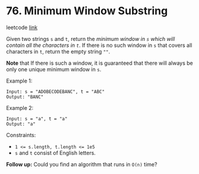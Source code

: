 # 76. Minimum Window Substring

leetcode [link][problem]

Given two strings `s` and `t`, return the *minimum window in `s` which will contain all the characters in `t`*. If there is no such window in `s` that covers all characters in `t`, return the empty string `""`.

**Note** that If there is such a window, it is guaranteed that there will always be only one unique minimum window in `s`.

Example 1:

```
Input: s = "ADOBECODEBANC", t = "ABC"
Output: "BANC"
```

Example 2:

```
Input: s = "a", t = "a"
Output: "a"
```

Constraints:

* `1 <= s.length, t.length <= 1e5`
* `s` and `t` consist of English letters.

**Follow up:** Could you find an algorithm that runs in `O(n)` time?

[problem]: https://leetcode.com/problems/minimum-window-substring/
